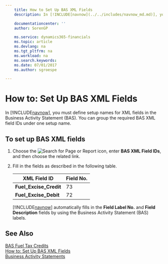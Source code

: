 ```yaml
---
    title: How to Set Up BAS XML Fields
    description: In [!INCLUDE[navnow](../../includes/navnow_md.md)], you must define setup names for XML fields in the Business Activity Statement (BAS). You can group the required BAS XML field IDs under one setup name.

    documentationcenter: ''
    author: SorenGP

    ms.service: dynamics365-financials
    ms.topic: article
    ms.devlang: na
    ms.tgt_pltfrm: na
    ms.workload: na
    ms.search.keywords:
    ms.date: 07/01/2017
    ms.author: sgroespe

---
```

# How to: Set Up BAS XML Fields
In [!INCLUDE[navnow](../../includes/navnow_md.md)], you must define setup names for XML fields in the Business Activity Statement (BAS). You can group the required BAS XML field IDs under one setup name.  

## To set up BAS XML fields  

1.  Choose the ![Search for Page or Report](../../media/ui-search/search_small.png "Search for Page or Report icon") icon, enter **BAS XML Field IDs**, and then choose the related link.  
2.  Fill in the fields as described in the following table.  

    |**XML Field ID**|**Field No.**|  
    |----------------------|-------------------|  
    |**Fuel_Excise_Credit**|73|  
    |**Fuel_Excise_Debit**|72|  

     [!INCLUDE[navnow](../../includes/navnow_md.md)] automatically fills in the **Field Label No.** and **Field Description** fields by using the Business Activity Statement (BAS) labels.  

## See Also  
 [BAS Fuel Tax Credits](bas-fuel-tax-credits.md)   
 [How to: Set Up BAS XML Fields]()   
 [Business Activity Statements](business-activity-statements.md)
